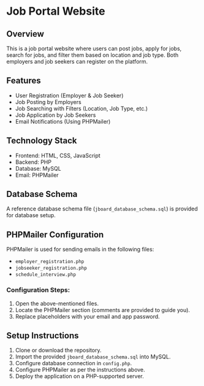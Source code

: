 # Job Portal Website

## Overview
This is a job portal website where users can post jobs, apply for jobs, search for jobs, and filter them based on location and job type. Both employers and job seekers can register on the platform.

## Features
- User Registration (Employer & Job Seeker)
- Job Posting by Employers
- Job Searching with Filters (Location, Job Type, etc.)
- Job Application by Job Seekers
- Email Notifications (Using PHPMailer)

## Technology Stack
- Frontend: HTML, CSS, JavaScript
- Backend: PHP
- Database: MySQL
- Email: PHPMailer

## Database Schema
A reference database schema file (`jboard_database_schema.sql`) is provided for database setup.

## PHPMailer Configuration
PHPMailer is used for sending emails in the following files:
- `employer_registration.php`
- `jobseeker_registration.php`
- `schedule_interview.php`

### Configuration Steps:
1. Open the above-mentioned files.
2. Locate the PHPMailer section (comments are provided to guide you).
3. Replace placeholders with your email and app password.

## Setup Instructions
1. Clone or download the repository.
2. Import the provided `jboard_database_schema.sql` into MySQL.
3. Configure database connection in `config.php`.
4. Configure PHPMailer as per the instructions above.
5. Deploy the application on a PHP-supported server.

